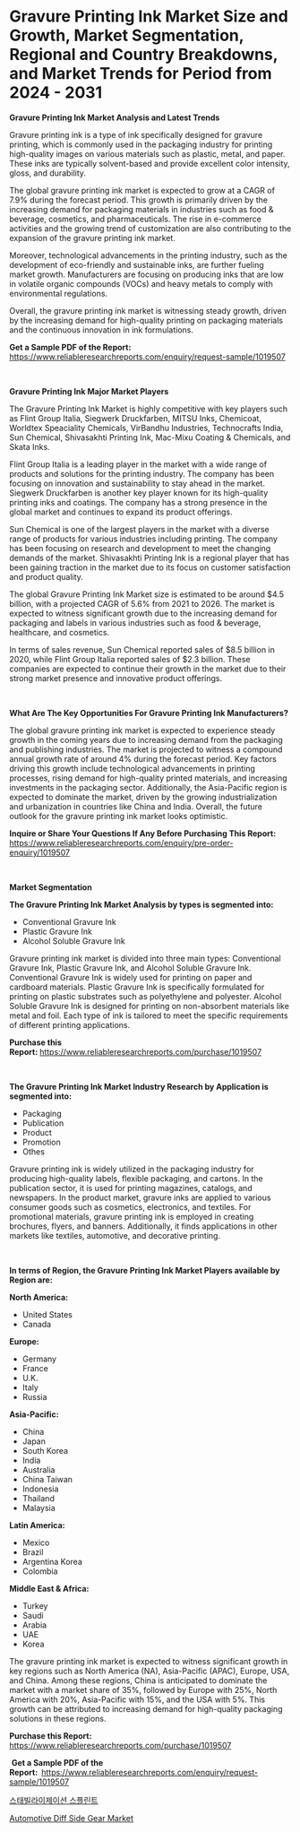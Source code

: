 <p><h1>Gravure Printing Ink Market Size and Growth, Market Segmentation, Regional and Country Breakdowns, and Market Trends for Period from 2024 -  2031</h1></p><p><strong>Gravure Printing Ink Market Analysis and Latest Trends</strong></p>
<p><p>Gravure printing ink is a type of ink specifically designed for gravure printing, which is commonly used in the packaging industry for printing high-quality images on various materials such as plastic, metal, and paper. These inks are typically solvent-based and provide excellent color intensity, gloss, and durability.</p><p>The global gravure printing ink market is expected to grow at a CAGR of 7.9% during the forecast period. This growth is primarily driven by the increasing demand for packaging materials in industries such as food & beverage, cosmetics, and pharmaceuticals. The rise in e-commerce activities and the growing trend of customization are also contributing to the expansion of the gravure printing ink market.</p><p>Moreover, technological advancements in the printing industry, such as the development of eco-friendly and sustainable inks, are further fueling market growth. Manufacturers are focusing on producing inks that are low in volatile organic compounds (VOCs) and heavy metals to comply with environmental regulations.</p><p>Overall, the gravure printing ink market is witnessing steady growth, driven by the increasing demand for high-quality printing on packaging materials and the continuous innovation in ink formulations.</p></p>
<p><strong>Get a Sample PDF of the Report:&nbsp;</strong> <a href="https://www.reliableresearchreports.com/enquiry/request-sample/1019507">https://www.reliableresearchreports.com/enquiry/request-sample/1019507</a></p>
<p>&nbsp;</p>
<p><strong>Gravure Printing Ink Major Market Players</strong></p>
<p><p>The Gravure Printing Ink Market is highly competitive with key players such as Flint Group Italia, Siegwerk Druckfarben, MITSU Inks, Chemicoat, Worldtex Speaciality Chemicals, VirBandhu Industries, Technocrafts India, Sun Chemical, Shivasakhti Printing Ink, Mac-Mixu Coating & Chemicals, and Skata Inks. </p><p>Flint Group Italia is a leading player in the market with a wide range of products and solutions for the printing industry. The company has been focusing on innovation and sustainability to stay ahead in the market. Siegwerk Druckfarben is another key player known for its high-quality printing inks and coatings. The company has a strong presence in the global market and continues to expand its product offerings.</p><p>Sun Chemical is one of the largest players in the market with a diverse range of products for various industries including printing. The company has been focusing on research and development to meet the changing demands of the market. Shivasakhti Printing Ink is a regional player that has been gaining traction in the market due to its focus on customer satisfaction and product quality.</p><p>The global Gravure Printing Ink Market size is estimated to be around $4.5 billion, with a projected CAGR of 5.6% from 2021 to 2026. The market is expected to witness significant growth due to the increasing demand for packaging and labels in various industries such as food & beverage, healthcare, and cosmetics.</p><p>In terms of sales revenue, Sun Chemical reported sales of $8.5 billion in 2020, while Flint Group Italia reported sales of $2.3 billion. These companies are expected to continue their growth in the market due to their strong market presence and innovative product offerings.</p></p>
<p>&nbsp;</p>
<p><strong>What Are The Key Opportunities For Gravure Printing Ink Manufacturers?</strong></p>
<p><p>The global gravure printing ink market is expected to experience steady growth in the coming years due to increasing demand from the packaging and publishing industries. The market is projected to witness a compound annual growth rate of around 4% during the forecast period. Key factors driving this growth include technological advancements in printing processes, rising demand for high-quality printed materials, and increasing investments in the packaging sector. Additionally, the Asia-Pacific region is expected to dominate the market, driven by the growing industrialization and urbanization in countries like China and India. Overall, the future outlook for the gravure printing ink market looks optimistic.</p></p>
<p><strong>Inquire or Share Your Questions If Any Before Purchasing This Report:</strong> <a href="https://www.reliableresearchreports.com/enquiry/pre-order-enquiry/1019507">https://www.reliableresearchreports.com/enquiry/pre-order-enquiry/1019507</a></p>
<p>&nbsp;</p>
<p><strong>Market Segmentation</strong></p>
<p><strong>The Gravure Printing Ink Market Analysis by types is segmented into:</strong></p>
<p><ul><li>Conventional Gravure Ink</li><li>Plastic Gravure Ink</li><li>Alcohol Soluble Gravure Ink</li></ul></p>
<p><p>Gravure printing ink market is divided into three main types: Conventional Gravure Ink, Plastic Gravure Ink, and Alcohol Soluble Gravure Ink. Conventional Gravure Ink is widely used for printing on paper and cardboard materials. Plastic Gravure Ink is specifically formulated for printing on plastic substrates such as polyethylene and polyester. Alcohol Soluble Gravure Ink is designed for printing on non-absorbent materials like metal and foil. Each type of ink is tailored to meet the specific requirements of different printing applications.</p></p>
<p><strong>Purchase this Report:&nbsp;</strong><a href="https://www.reliableresearchreports.com/purchase/1019507">https://www.reliableresearchreports.com/purchase/1019507</a></p>
<p>&nbsp;</p>
<p><strong>The Gravure Printing Ink Market Industry Research by Application is segmented into:</strong></p>
<p><ul><li>Packaging</li><li>Publication</li><li>Product</li><li>Promotion</li><li>Othes</li></ul></p>
<p><p>Gravure printing ink is widely utilized in the packaging industry for producing high-quality labels, flexible packaging, and cartons. In the publication sector, it is used for printing magazines, catalogs, and newspapers. In the product market, gravure inks are applied to various consumer goods such as cosmetics, electronics, and textiles. For promotional materials, gravure printing ink is employed in creating brochures, flyers, and banners. Additionally, it finds applications in other markets like textiles, automotive, and decorative printing.</p></p>
<p>&nbsp;</p>
<p><strong>In terms of Region, the Gravure Printing Ink Market Players available by Region are:</strong></p>
<p>
    <p> <strong> North America: </strong>
        <ul>
            <li>United States</li>
            <li>Canada</li>
        </ul>
        </p> 
    <p> <strong> Europe: </strong>
        <ul>
            <li>Germany</li>
            <li>France</li>
            <li>U.K.</li>
            <li>Italy</li>
            <li>Russia</li>
        </ul>
        </p> 
    <p> <strong> Asia-Pacific: </strong>
        <ul>
            <li>China</li>
            <li>Japan</li>
            <li>South Korea</li>
            <li>India</li>
            <li>Australia</li>
            <li>China Taiwan</li>
            <li>Indonesia</li>
            <li>Thailand</li>
            <li>Malaysia</li>
        </ul>
        </p> 
    <p> <strong> Latin America: </strong>
        <ul>
            <li>Mexico</li>
            <li>Brazil</li>
            <li>Argentina Korea</li>
            <li>Colombia</li>
        </ul>
        </p> 
    <p> <strong> Middle East & Africa: </strong>
        <ul>
            <li>Turkey</li>
            <li>Saudi</li>
            <li>Arabia</li>
            <li>UAE</li>
            <li>Korea</li>
        </ul>
    </p>
    </p>
<p><p>The gravure printing ink market is expected to witness significant growth in key regions such as North America (NA), Asia-Pacific (APAC), Europe, USA, and China. Among these regions, China is anticipated to dominate the market with a market share of 35%, followed by Europe with 25%, North America with 20%, Asia-Pacific with 15%, and the USA with 5%. This growth can be attributed to increasing demand for high-quality packaging solutions in these regions.</p></p>
<p><strong>Purchase this Report: </strong><a href="https://www.reliableresearchreports.com/purchase/1019507">https://www.reliableresearchreports.com/purchase/1019507</a></p>
<p>&nbsp;<strong>Get a Sample PDF of the Report:&nbsp;&nbsp;</strong><a href="https://www.reliableresearchreports.com/enquiry/request-sample/1019507">https://www.reliableresearchreports.com/enquiry/request-sample/1019507</a></p>
<p><strong></strong></p>
<p><p><a href="https://github.com/xvz497517413/Market-Research-Report-List-1/blob/main/9850867193246.md">스태빌라이제이션 스플린트</a></p><p><a href="https://mire-aunt-385.notion.site/Automotive-Diff-Side-Gear-Market-Size-Growth-Outlook-from-2024-to-2031-projecting-at-Market-s-Tren-9aa1acbc3be44621b61323083ec0ed09">Automotive Diff Side Gear Market</a></p></p>